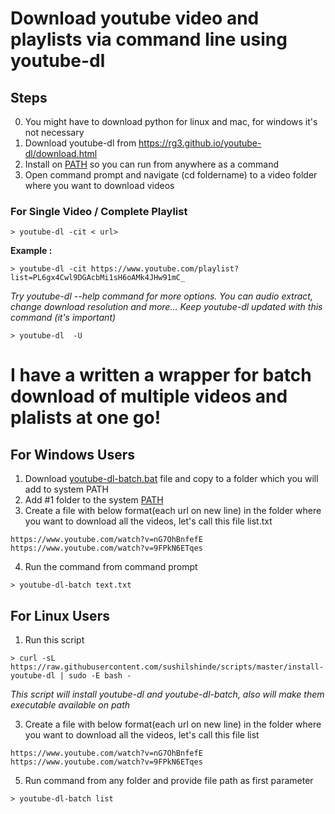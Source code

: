 # Download youtube video and playlists via command line using youtube-dl

## Steps 

0. You might have to download python for linux and mac, for windows it's not necessary  
1. Download youtube-dl from https://rg3.github.io/youtube-dl/download.html
2. Install on [PATH](http://windowsitpro.com/systems-management/how-can-i-add-new-folder-my-system-path) so you can run from anywhere as a command
3. Open command prompt and navigate (cd foldername) to a video folder where you want to download videos  

### For Single Video / Complete Playlist 
```
> youtube-dl -cit < url>
```
**Example :** 
```
> youtube-dl -cit https://www.youtube.com/playlist?list=PL6gx4Cwl9DGAcbMi1sH6oAMk4JHw91mC_
```

*Try youtube-dl --help command for more options. You can audio extract, change download resolution and more...*
*Keep youtube-dl updated with this command (it's important)*
```
> youtube-dl  -U
```

# I have a written a wrapper for batch download of multiple videos and plalists at one go!

## For Windows Users 
1. Download [youtube-dl-batch.bat](https://raw.githubusercontent.com/sushilshinde/scripts/master/youtube-dl-batch.bat) file and copy to a folder which you will add to system PATH
2. Add #1 folder to the system [PATH](http://windowsitpro.com/systems-management/how-can-i-add-new-folder-my-system-path)
3. Create a file with below format(each url on new line) in the folder where you want to download all the videos, let's call this file list.txt

```
https://www.youtube.com/watch?v=nG7OhBnfefE
https://www.youtube.com/watch?v=9FPkN6ETqes
```
4. Run the command from command prompt
```
> youtube-dl-batch text.txt
```

## For Linux Users 

1. Run this script

```
> curl -sL https://raw.githubusercontent.com/sushilshinde/scripts/master/install-youtube-dl | sudo -E bash -
```
*This script will install youtube-dl and youtube-dl-batch, also will make them executable available on path*

3. Create a file with below format(each url on new line) in the folder where you want to download all the videos, let's call this file list
```
https://www.youtube.com/watch?v=nG7OhBnfefE
https://www.youtube.com/watch?v=9FPkN6ETqes
```
5. Run command from any folder and provide file path as first parameter
```
> youtube-dl-batch list
```

